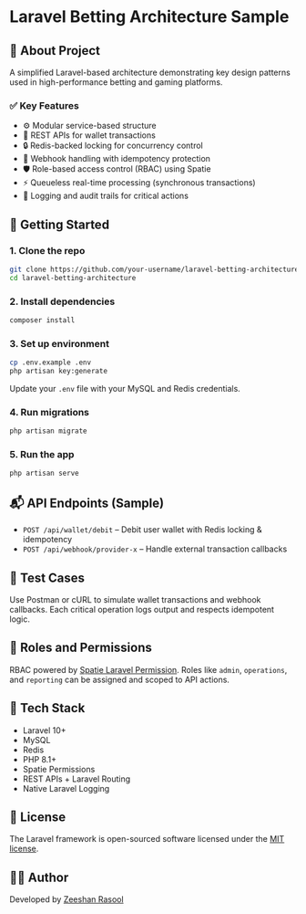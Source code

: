 # Laravel Betting Architecture Sample

## 🧩 About Project

A simplified Laravel-based architecture demonstrating key design patterns used in high-performance betting and gaming platforms.

### ✅ Key Features

- ⚙️ Modular service-based structure  
- 🔁 REST APIs for wallet transactions  
- 🔒 Redis-backed locking for concurrency control  
- 📩 Webhook handling with idempotency protection  
- 🛡️ Role-based access control (RBAC) using Spatie  
- ⚡ Queueless real-time processing (synchronous transactions)  
- 📝 Logging and audit trails for critical actions  

## 🚀 Getting Started

### 1. Clone the repo
```bash
git clone https://github.com/your-username/laravel-betting-architecture.git
cd laravel-betting-architecture
```

### 2. Install dependencies
```bash
composer install
```

### 3. Set up environment
```bash
cp .env.example .env
php artisan key:generate
```
Update your `.env` file with your MySQL and Redis credentials.

### 4. Run migrations
```bash
php artisan migrate
```

### 5. Run the app
```bash
php artisan serve
```

## 📬 API Endpoints (Sample)

- `POST /api/wallet/debit` – Debit user wallet with Redis locking & idempotency  
- `POST /api/webhook/provider-x` – Handle external transaction callbacks  

## 🧪 Test Cases

Use Postman or cURL to simulate wallet transactions and webhook callbacks. Each critical operation logs output and respects idempotent logic.

## 🔐 Roles and Permissions

RBAC powered by [Spatie Laravel Permission](https://github.com/spatie/laravel-permission). Roles like `admin`, `operations`, and `reporting` can be assigned and scoped to API actions.

## 🧰 Tech Stack

- Laravel 10+  
- MySQL  
- Redis  
- PHP 8.1+  
- Spatie Permissions  
- REST APIs + Laravel Routing  
- Native Laravel Logging  

## 📄 License

The Laravel framework is open-sourced software licensed under the [MIT license](https://opensource.org/licenses/MIT).

## 👨‍💻 Author

Developed by [Zeeshan Rasool](https://github.com/99points)
